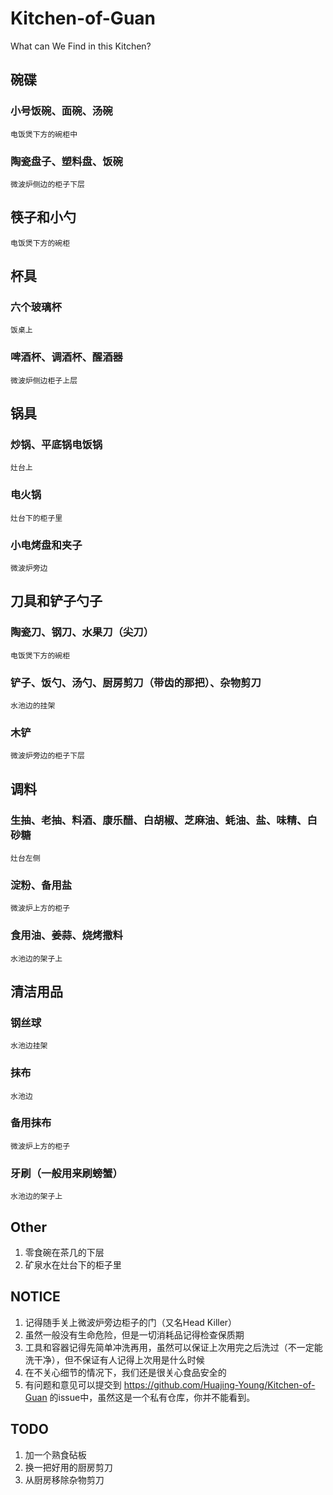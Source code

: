 # Kitchen-of-Guan
What can We Find in this Kitchen?

## 碗碟
  ### 小号饭碗、面碗、汤碗     
    电饭煲下方的碗柜中
  ### 陶瓷盘子、塑料盘、饭碗
    微波炉侧边的柜子下层

## 筷子和小勺
    电饭煲下方的碗柜

## 杯具
  ### 六个玻璃杯             
    饭桌上
  ### 啤酒杯、调酒杯、醒酒器  
    微波炉侧边柜子上层

## 锅具
  ### 炒锅、平底锅电饭锅  
    灶台上
  ### 电火锅             
    灶台下的柜子里
  ### 小电烤盘和夹子      
    微波炉旁边

## 刀具和铲子勺子
  ### 陶瓷刀、钢刀、水果刀（尖刀）  
    电饭煲下方的碗柜
  ### 铲子、饭勺、汤勺、厨房剪刀（带齿的那把）、杂物剪刀  	
    水池边的挂架
  ### 木铲 
    微波炉旁边的柜子下层

## 调料
  ### 生抽、老抽、料酒、康乐醋、白胡椒、芝麻油、蚝油、盐、味精、白砂糖		
    灶台左侧
  ### 淀粉、备用盐                                             	
    微波炉上方的柜子
  ### 食用油、姜蒜、烧烤撒料       
    水池边的架子上

## 清洁用品
  ### 钢丝球 
    水池边挂架
  ### 抹布	 
    水池边
  ### 备用抹布 
    微波炉上方的柜子
  ### 牙刷（一般用来刷螃蟹） 
    水池边的架子上

## Other
1. 零食碗在茶几的下层
2. 矿泉水在灶台下的柜子里

## NOTICE
1. 记得随手关上微波炉旁边柜子的门（又名Head Killer）
2. 虽然一般没有生命危险，但是一切消耗品记得检查保质期
3. 工具和容器记得先简单冲洗再用，虽然可以保证上次用完之后洗过（不一定能洗干净），但不保证有人记得上次用是什么时候
4. 在不关心细节的情况下，我们还是很关心食品安全的
5. 有问题和意见可以提交到 https://github.com/Huajing-Young/Kitchen-of-Guan 的issue中，虽然这是一个私有仓库，你并不能看到。

## TODO
1. 加一个熟食砧板
2. 换一把好用的厨房剪刀
3. 从厨房移除杂物剪刀
